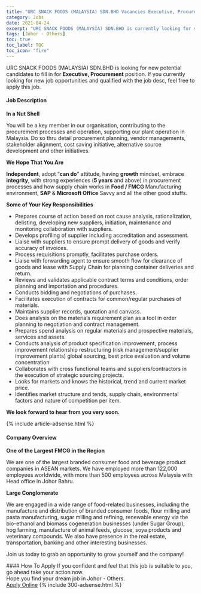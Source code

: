 ```yaml
---
title: "URC SNACK FOODS (MALAYSIA) SDN.BHD Vacancies Executive, Procurement" 
category: Jobs 
date: 2021-04-24 
excerpt: "URC SNACK FOODS (MALAYSIA) SDN.BHD is currently looking for suitable person to fill in the Executive, Procurement which based in Johor - Others" 
tags: [Johor - Others] 
toc: true 
toc_label: TOC 
toc_icon: "fire" 
--- 
```


<p>URC SNACK FOODS (MALAYSIA) SDN.BHD is looking for new potential candidates to fill in for <b>Executive, Procurement</b> position. If you currently looking for new job opportunities and qualified with the job desc, feel free to apply this job.
</p><div><div><h4>Job Description</h4></div><div><div><span><div><p><strong>In a Nut Shell</strong></p><p>You will be a key member in our organisation, contributing to the procurement processes and operation, supporting our plant operation in Malaysia. Do so thru detail procurement planning, vendor managements, stakeholder alignment, cost saving initiative, alternative source development and other initiatives.</p><p><strong>We Hope That You Are</strong></p><p><strong>Independent</strong>, adopt &#8220;<strong>can do</strong>&#8221; attitude, having <strong>growth </strong>mindset, embrace <strong>integrity</strong>, with strong experiences (<strong>5 years</strong> and above) in procurement processes and how supply chain works in <strong>Food / FMCG </strong>Manufacturing environment, <strong>SAP </strong>&amp; <strong>Microsoft Office</strong> Savvy and all the other good stuffs.&#160;</p><p><strong>Some of Your Key Responsibilities</strong></p><ul><li>Prepares course of action based on root cause analysis, rationalization, delisting, developing new suppliers, initiation, maintenance and monitoring collaboration with suppliers.&#160;</li><li>Develops profiling of supplier including accreditation and assessment.&#160;</li><li>Liaise with suppliers to ensure prompt delivery of goods and verify accuracy of invoices.&#160;</li><li>Process requisitions promptly, facilitates purchase orders.&#160;</li><li>Liaise with forwarding agent to ensure smooth flow for clearance of goods and lease with Supply Chain for planning container deliveries and return.&#160;</li><li>Reviews and validates applicable contract terms and conditions, order planning and importation and procedures.&#160;</li><li>Conducts bidding and negotiations of purchases.&#160;</li><li>Facilitates execution of contracts for common/regular purchases of materials.&#160;</li><li>Maintains supplier records, quotation and canvass.&#160;</li><li>Does analysis on the materials requirement plan as a tool in order planning to negotiation and contract management.&#160;</li><li>Prepares spend analysis on regular materials and prospective materials, services and assets.&#160;</li><li>Conducts analysis of product specification improvement, process improvement relationship restructuring (risk management/supplier improvement plants) global sourcing, best price evaluation and volume concentration&#160;</li><li>Collaborates with cross functional teams and suppliers/contractors in the execution of strategic sourcing projects.&#160;</li><li>Looks for markets and knows the historical, trend and current market price.&#160;</li><li>Identifies market structure and tends, supply chain, environmental factors and nature of competition per item.</li></ul><p><strong>We look forward to hear from you very soon.</strong></p></div></span></div></div></div> 
{% include article-adsense.html %} 
<div><div><h4>Company Overview</h4></div><div><div><span><div><p><strong>One of the Largest FMCG in the Region</strong></p><p>We are one of the largest branded consumer food and beverage product companies in ASEAN markets. We have employed more than 122,000 employees worldwide, with more than 500 employees across Malaysia with Head office in Johor Bahru.</p><p><strong>Large Conglomerate</strong></p><p>We are engaged in a wide range of food-related businesses, including the manufacture and distribution of branded consumer foods, flour milling and pasta manufacturing, sugar milling and refining, renewable energy via the bio-ethanol and biomass cogeneration businesses (under Sugar Group), hog farming, manufacture of animal feeds, glucose, soya products and veterinary compounds. We also have presence in the real estate, transportation, banking and other interesting businesses.</p><p>Join us today to grab an opportunity to grow yourself and the company!&#160;</p></div></span></div></div></div> 
#### How To Apply 
If you confident and feel that this job is suitable to you, go ahead take your action now. <br/> 
Hope you find your dream job in Johor - Others. <br/> 
<a href="https://www.jobstreet.com.my/en/job/executive-procurement-4545102?jobId=jobstreet-my-job-4545102&" class="btn btn--info" target="_blank" rel="nofollow noopenner">Apply Online</a> 
{% include 300-adsense.html %} 